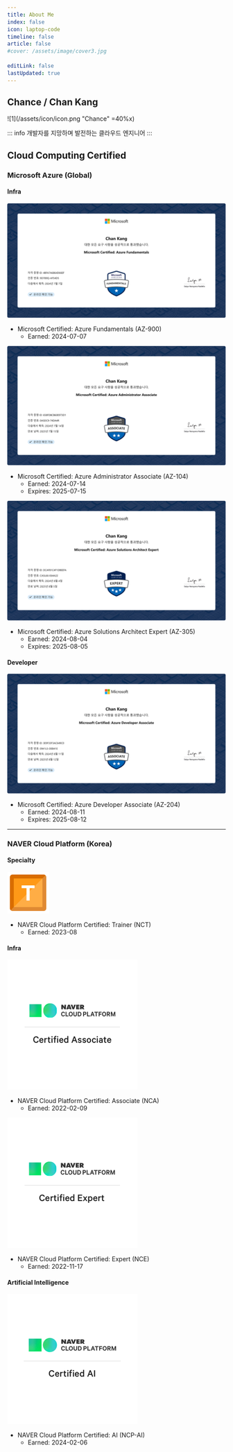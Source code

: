 ```yaml
---
title: About Me
index: false
icon: laptop-code
timeline: false
article: false
#cover: /assets/image/cover3.jpg

editLink: false
lastUpdated: true
---
```


## Chance / Chan Kang
![1](/assets/icon/icon.png "Chance" =40%x)

::: info
개발자를 지망하며 발전하는 클라우드 엔지니어
:::

## Cloud Computing Certified
### Microsoft Azure (Global)
#### Infra
![AZ-900](/assets/aboutme/AZ-900.png)
- Microsoft Certified: Azure Fundamentals (AZ-900)
  - Earned: 2024-07-07

![AZ-104](/assets/aboutme/AZ-104.png)
- Microsoft Certified: Azure Administrator Associate (AZ-104)
  - Earned: 2024-07-14
  - Expires: 2025-07-15

![AZ-305](/assets/aboutme/AZ-305.png)
- Microsoft Certified: Azure Solutions Architect Expert (AZ-305)
  - Earned: 2024-08-04
  - Expires: 2025-08-05

#### Developer
![AZ-204](/assets/aboutme/AZ-204.png)
- Microsoft Certified: Azure Developer Associate (AZ-204)
  - Earned: 2024-08-11
  - Expires: 2025-08-12
- - - 
### NAVER Cloud Platform (Korea)
#### Specialty
![NAVER Cloud Platform Trainer](/assets/aboutme/NCT.png)
- NAVER Cloud Platform Certified: Trainer (NCT)
  - Earned: 2023-08

#### Infra
![NAVER Cloud Platform Associate](/assets/aboutme/NCA.png)
- NAVER Cloud Platform Certified: Associate (NCA)
  - Earned: 2022-02-09

![NAVER Cloud Platform Expert](/assets/aboutme/NCE.png)
- NAVER Cloud Platform Certified: Expert (NCE)
  - Earned: 2022-11-17

#### Artificial Intelligence
![NAVER Cloud Platform AI](/assets/aboutme/NCP-AI.png)
- NAVER Cloud Platform Certified: AI (NCP-AI)
  - Earned: 2024-02-06
